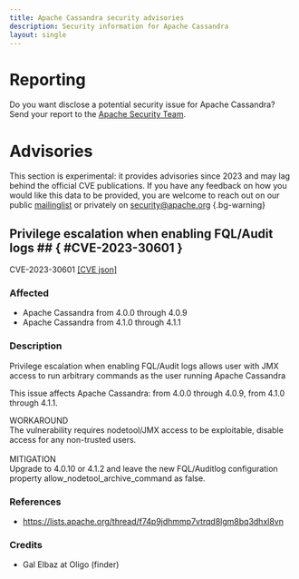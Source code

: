 ```yaml
---
title: Apache Cassandra security advisories
description: Security information for Apache Cassandra
layout: single
---
```


# Reporting

Do you want disclose a potential security issue for Apache Cassandra? Send your report to the  [Apache Security Team](mailto:security@apache.org).

# Advisories

This section is experimental: it provides advisories since 2023 and may lag behind the official CVE publications. If you have any feedback on how you would like this data to be provided, you are welcome to reach out on our public [mailinglist](/mailinglist) or privately on [security@apache.org](mailto:security@apache.org)
{.bg-warning}

## Privilege escalation when enabling FQL/Audit logs ## { #CVE-2023-30601 }

CVE-2023-30601 [\[CVE json\]](./CVE-2023-30601.cve.json)

### Affected

* Apache Cassandra from 4.0.0 through 4.0.9
* Apache Cassandra from 4.1.0 through 4.1.1


### Description

Privilege escalation when enabling FQL/Audit logs allows user with JMX access to run arbitrary commands as the user running Apache Cassandra<br><p>This issue affects Apache Cassandra: from 4.0.0 through 4.0.9, from 4.1.0 through 4.1.1.</p>WORKAROUND<br>The vulnerability requires nodetool/JMX access to be exploitable, disable access for any non-trusted users.<br><br>MITIGATION<br>Upgrade to 4.0.10 or 4.1.2 and leave the new FQL/Auditlog configuration property&nbsp;allow_nodetool_archive_command as false.

### References
* https://lists.apache.org/thread/f74p9jdhmmp7vtrqd8lgm8bq3dhxl8vn


### Credits
* Gal Elbaz at Oligo (finder)
